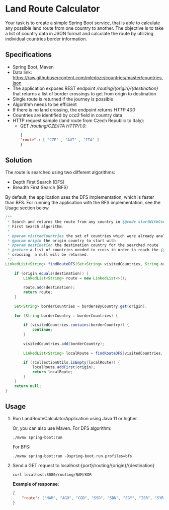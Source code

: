 # Land Route Calculator

Your task is to create a simple Spring Boot service, that is able to calculate any possible land
route from one country to another. The objective is to take a list of country data in JSON format
and calculate the route by utilizing individual countries border information.


## Specifications

* Spring Boot, Maven
* Data link: https://raw.githubusercontent.com/mledoze/countries/master/countries.json
* The application exposes REST endpoint */routing/{origin}/{destination}* that
  returns a list of border crossings to get from origin to destination
* Single route is returned if the journey is possible
* Algorithm needs to be efficient
* If there is no land crossing, the endpoint returns *HTTP 400*
* Countries are identified by *cca3* field in country data
* HTTP request sample (land route from Czech Republic to Italy):
    - GET */routing/CZE/ITA HTTP/1.0*:
      ```json
      {
      "route" : [ "CZE" , "AUT" , "ITA" ]
      }
      ```

## Solution

The route is searched using two different algorithms:
- Depth First Search (DFS)
- Breadth First Search (BFS) 

By default, the application uses the DFS implementation, which is faster than BFS. For running the application with the 
BFS implementation, see the Usage section below.


```java
/**
 * Search and returns the route from any country in {@code startWithCountries} to {@code destination}using a Depth 
 * First Search algorithm.
 *
 * @param visitedCountries the set of countries which were already analyzed.
 * @param origin the origin country to start with
 * @param destination the destination country for the searched route
 * @return a list of countries needed to cross in order to reach the {@code destination} country. If there is no land
 * crossing, a null will be returned.
 */
LinkedList<String> findRouteDFS(Set<String> visitedCountries, String origin, String destination) {
    
    if (origin.equals(destination)) {
        LinkedList<String> route = new LinkedList<>();
        
        route.add(destination);
        return route;
    }
    
    Set<String> borderCountries = bordersByCountry.get(origin);
    
    for (String borderCountry : borderCountries) {
        
        if (visitedCountries.contains(borderCountry)) {
            continue;
        }
        
        visitedCountries.add(borderCountry);
        
        LinkedList<String> localRoute = findRouteDFS(visitedCountries, borderCountry, destination);
        
        if (!CollectionUtils.isEmpty(localRoute)) {
            localRoute.addFirst(origin);
            return localRoute;
        }
    }
    return null;
}
```


## Usage

1. Run LandRouteCalculatorApplication using Java 11 or higher.

   Or, you can also use Maven. For DFS algorithm:
   ```
   ./mvnw spring-boot:run
   ```
   For BFS:
   ```
   ./mvnw spring-boot:run -Dspring-boot.run.profiles=bfs
   ```

2. Send a GET request to localhost:{port}/routing/{origin}/{destination}
   ```
   curl localhost:8080/routing/NAM/KOR
   ```

   **Example of response**:
   ```json
   {
       "route": ["NAM", "AGO", "COD", "SSD", "SDN", "EGY", "ISR", "SYR", "TUR", "AZE", "RUS", "PRK", "KOR"]
   }
   ```